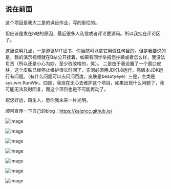 ## 说在前面
这个项目是我大二是的课设作业，写的挺烂的。

但应该是发在b站的原因，最近很多人私信或者评论要源码。所以我挂在评论区了。

这里说明几点，一是遵循MIT证书，你当然可以拿它用做任何目的。但是我要说的是，我的演示视频就在B站公开挂着，如果有同学举报您抄袭或者怎么样，我没法负责（所以还是小心为妙，至少改改啥的，笑）。
二是由于我设置了一个窗口皮肤，这个皮肤已经停止维护很长时间了，实测必须用JDK1.8运行，高版本JDK运行有问题。（有什么问题可以去问问百度，皮肤是beautyeye）三是，主类是sys.win.RunWin。四是，我现在无心去维护这个项目，如果出现什么问题了，我可能无法及时回复，而这个项目也是不可能再动了。

祝您好运，陌生人，愿你我未来一片光明。

顺带宣传一下自己的blog：https://kalzncc.github.io/




![image](https://user-images.githubusercontent.com/44296812/122388199-35407380-cfa2-11eb-8a57-41019d7fdb7c.png)

![image](https://user-images.githubusercontent.com/44296812/122388231-42f5f900-cfa2-11eb-99e9-5da65aeaec12.png)

![image](https://user-images.githubusercontent.com/44296812/122388246-46898000-cfa2-11eb-9009-4d5c49cc009d.png)

![image](https://user-images.githubusercontent.com/44296812/122388268-4d17f780-cfa2-11eb-8746-2fc27df0c685.png)

![image](https://user-images.githubusercontent.com/44296812/122388292-543f0580-cfa2-11eb-857e-21c602af6079.png)

![image](https://user-images.githubusercontent.com/44296812/122388465-7df82c80-cfa2-11eb-9277-a849cf3020e1.png)

![image](https://user-images.githubusercontent.com/44296812/122388513-86e8fe00-cfa2-11eb-954e-2af7999ab89e.png)
